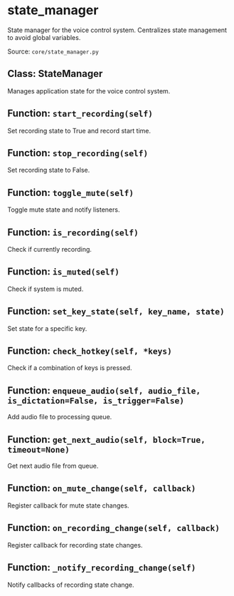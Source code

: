 # state_manager

State manager for the voice control system.
Centralizes state management to avoid global variables.

Source: `core/state_manager.py`

## Class: StateManager

Manages application state for the voice control system.

## Function: `start_recording(self)`

Set recording state to True and record start time.

## Function: `stop_recording(self)`

Set recording state to False.

## Function: `toggle_mute(self)`

Toggle mute state and notify listeners.

## Function: `is_recording(self)`

Check if currently recording.

## Function: `is_muted(self)`

Check if system is muted.

## Function: `set_key_state(self, key_name, state)`

Set state for a specific key.

## Function: `check_hotkey(self, *keys)`

Check if a combination of keys is pressed.

## Function: `enqueue_audio(self, audio_file, is_dictation=False, is_trigger=False)`

Add audio file to processing queue.

## Function: `get_next_audio(self, block=True, timeout=None)`

Get next audio file from queue.

## Function: `on_mute_change(self, callback)`

Register callback for mute state changes.

## Function: `on_recording_change(self, callback)`

Register callback for recording state changes.

## Function: `_notify_recording_change(self)`

Notify callbacks of recording state change.
